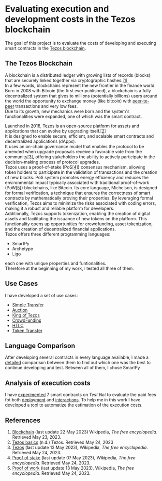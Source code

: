 # Evaluating execution and development costs in the Tezos blockchain 
The goal of this project is to evaluate the costs of developing and executing smart contracts in the [Tezos blockchain](https://tezos.com/). 

## The Tezos Blockchain 
A blockchain is a distributed ledger with growing lists of records (blocks) that are securely linked together via cryptographic hashes.[[1]](#references)<br> 
In a few words, blockchains represent the new frontier in the finance world.<br> 
Born in 2008 with Bitcoin (the first ever published), a blockchain is a fully decentralized system that gives to millions (potentially billions) users around the world the opportunity to exchange money (like bitcoin) with [peer-to-peer](https://en.wikipedia.org/wiki/Peer-to-peer) transactions and very low fees.<br> 
Due to its growth, new mechanics were born and the system's functionalities were expanded, one of which was the smart contract. 

Launched in 2018, Tezos is an open-source platform for assets and applications that can evolve by upgrading itself.[[2]](#references)<br> 
It is designed to enable secure, efficient, and scalable smart contracts and decentralized applications (dApps). <br> 
It uses an on-chain governance model that enables the protocol to be amended when upgrade proposals receive a favorable vote from the community[[3]](#references), offering stakeholders the ability to actively participate in the decision-making process of protocol upgrades.<br> 
Tezos uses a proof-of-stake (PoS[[4]](#references)) consensus mechanism, allowing token holders to participate in the validation of transactions and the creation of new blocks. PoS system promotes energy efficiency and reduces the environmental impact typically associated with traditional proof-of-work (PoW[[5]](#references)) blockchains, like Bitcoin. 
Its core language, Michelson, is designed for formal verification, a technique that ensures the correctness of smart contracts by mathematically proving their properties. By leveraging formal verification, Tezos aims to minimize the risks associated with coding errors, making it a robust and reliable platform for developers.<br> 
Additionally, Tezos supports tokenization, enabling the creation of digital assets and facilitating the issuance of new tokens on the platform. This functionality opens up opportunities for crowdfunding, asset tokenization, and the creation of decentralized financial applications.<br> 
Tezos offers three different programming languages: 
- SmartPy 
- Archetype 
- Ligo 

each one with unique properties and funtionalities.<br> 
Therefore at the beginning of my work, i tested all three of them. 

## Use Cases 
I have developed a set of use cases: 

- [Simple Transfer](https://github.com/TheMastro-11/Evaluating-execution-and-development-costs-in-the-Tezos-blockchain/tree/main/contracts/SimpleTransfer) 
- [Auction](https://github.com/TheMastro-11/Evaluating-execution-and-development-costs-in-the-Tezos-blockchain/tree/main/contracts/Auction) 
- [King of Tezos](https://github.com/TheMastro-11/Evaluating-execution-and-development-costs-in-the-Tezos-blockchain/tree/main/contracts/KingOfTezos) 
- [CrowdFunding](https://github.com/TheMastro-11/Evaluating-execution-and-development-costs-in-the-Tezos-blockchain/tree/main/contracts/CrowdFunding) 
- [HTLC](https://github.com/TheMastro-11/Evaluating-execution-and-development-costs-in-the-Tezos-blockchain/tree/main/contracts/HTLC) 
- [Token Transfer](https://github.com/TheMastro-11/Evaluating-execution-and-development-costs-in-the-Tezos-blockchain/tree/main/contracts/TokenTransfer) 

## Language Comparison 
After developing several contracts in every language available, I made a [detailed](https://github.com/TheMastro-11/Evaluating-execution-and-development-costs-in-the-Tezos-blockchain/tree/main/contracts) comparison between them to find out which one was the best to continue developing and test. 
Between all of them, I chose SmartPy 


## Analysis of execution costs 
I have [experimented](https://github.com/TheMastro-11/Evaluating-execution-and-development-costs-in-the-Tezos-blockchain/tree/main/experiments) 7 smart contracts on *Test Net* to evaluate the paid fees fot both [deployment](/experiments/Deployments/) and [interactions](/experiments/Interactions/). 
To help me in this work I have developed a [tool](https://github.com/TheMastro-11/SmartContract-Execution-Costs-By-Taquito) to automatize the estimation of the execution costs. 

## References 
1. [Blockchain](https://en.wikipedia.org/wiki/Blockchain) (last update 22 May 2023) Wikipedia, *The free encyclopedia*. Retrieved May 23, 2023.
2. [Tezos basics](https://tezos.com/learn/what-is-tezos/) (n.d.) Tezos. Retrieved May 24, 2023 
3. [Tezos](https://en.wikipedia.org/wiki/Tezos) (last update 13 May 2023), Wikipedia, *The free encyclopedia*. Retrieved May 24, 2023.
4. [Proof of stake](https://en.wikipedia.org/wiki/Proof_of_stake) (last update 07 May 2023), Wikipedia, *The free encyclopedia*. Retrieved May 24, 2023.
5. [Proof of work](https://en.wikipedia.org/wiki/Proof_of_work) (last update 13 May 2023), Wikipedia, *The free encyclopedia*. Retrieved May 24, 2023.
